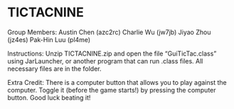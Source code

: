 # TICTACNINE

Group Members:
Austin Chen (azc2rc)
Charlie Wu (jw7jb)
Jiyao Zhou (jz4es)
Pak-Hin Luu (pl4me)

Instructions:
Unzip TICTACNINE.zip and open the file “GuiTicTac.class” using JarLauncher, or another program that can run .class files.
All necessary files are in the folder.

Extra Credit:
There is a computer button that allows you to play against the computer.
Toggle it (before the game starts!) by pressing the computer button.
Good luck beating it!